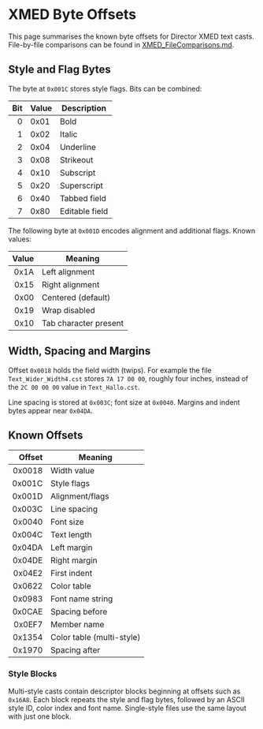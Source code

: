 # XMED Byte Offsets

This page summarises the known byte offsets for Director XMED text casts.
File-by-file comparisons can be found in [XMED_FileComparisons.md](XMED_FileComparisons.md).

## Style and Flag Bytes

The byte at `0x001C` stores style flags. Bits can be combined:

| Bit | Value | Description |
|----:|-------|-------------|
|0|0x01|Bold|
|1|0x02|Italic|
|2|0x04|Underline|
|3|0x08|Strikeout|
|4|0x10|Subscript|
|5|0x20|Superscript|
|6|0x40|Tabbed field|
|7|0x80|Editable field|

The following byte at `0x001D` encodes alignment and additional flags. Known values:

| Value | Meaning |
|------:|---------|
|0x1A|Left alignment|
|0x15|Right alignment|
|0x00|Centered (default)|
|0x19|Wrap disabled|
|0x10|Tab character present|

## Width, Spacing and Margins

Offset `0x0018` holds the field width (twips). For example the file `Text_Wider_Width4.cst` stores `7A 17 00 00`, roughly four inches, instead of the `2C 00 00 00` value in `Text_Hallo.cst`.

Line spacing is stored at `0x003C`; font size at `0x0040`. Margins and indent bytes appear near `0x04DA`.

## Known Offsets

| Offset | Meaning |
|------:|---------|
|0x0018|Width value|
|0x001C|Style flags|
|0x001D|Alignment/flags|
|0x003C|Line spacing|
|0x0040|Font size|
|0x004C|Text length|
|0x04DA|Left margin|
|0x04DE|Right margin|
|0x04E2|First indent|
|0x0622|Color table|
|0x0983|Font name string|
|0x0CAE|Spacing before|
|0x0EF7|Member name|
|0x1354|Color table (multi-style)|
|0x1970|Spacing after|

### Style Blocks

Multi-style casts contain descriptor blocks beginning at offsets such as `0x16A8`.
Each block repeats the style and flag bytes, followed by an ASCII style ID,
color index and font name. Single-style files use the same layout with just one block.

